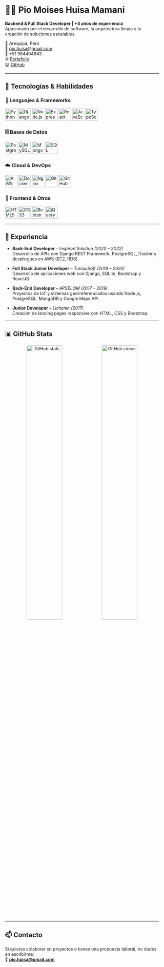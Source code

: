 # 👨‍💻 Pio Moises Huisa Mamani  

**Backend & Full Stack Developer | +4 años de experiencia**  
Apasionado por el desarrollo de software, la arquitectura limpia y la creación de soluciones escalables.  

📍 Arequipa, Perú  
📧 [pio.huisa@gmail.com](mailto:pio.huisa@gmail.com)  
📱 +51 984494843  
🌐 [Portafolio](https://www.behance.net/piohhui)  
💻 [GitHub](https://github.com/phdevs1)  

---

## 🚀 Tecnologías & Habilidades  

### 🔧 Lenguajes & Frameworks  
<p align="left">
  <img src="https://cdn.jsdelivr.net/gh/devicons/devicon/icons/python/python-original.svg" alt="Python" width="40" height="40"/>
  <img src="https://cdn.jsdelivr.net/gh/devicons/devicon/icons/django/django-plain.svg" alt="Django" width="40" height="40"/>
  <img src="https://cdn.jsdelivr.net/gh/devicons/devicon/icons/nodejs/nodejs-original.svg" alt="Node.js" width="40" height="40"/>
  <img src="https://cdn.jsdelivr.net/gh/devicons/devicon/icons/express/express-original.svg" alt="Express" width="40" height="40"/>
  <img src="https://cdn.jsdelivr.net/gh/devicons/devicon/icons/react/react-original.svg" alt="React" width="40" height="40"/>
  <img src="https://cdn.jsdelivr.net/gh/devicons/devicon/icons/javascript/javascript-original.svg" alt="JavaScript" width="40" height="40"/>
  <img src="https://cdn.jsdelivr.net/gh/devicons/devicon/icons/typescript/typescript-original.svg" alt="TypeScript" width="40" height="40"/>
</p>

### 🗄️ Bases de Datos  
<p align="left">
  <img src="https://cdn.jsdelivr.net/gh/devicons/devicon/icons/postgresql/postgresql-original.svg" alt="PostgreSQL" width="40" height="40"/>
  <img src="https://cdn.jsdelivr.net/gh/devicons/devicon/icons/mysql/mysql-original.svg" alt="MySQL" width="40" height="40"/>
  <img src="https://cdn.jsdelivr.net/gh/devicons/devicon/icons/mongodb/mongodb-original.svg" alt="MongoDB" width="40" height="40"/>
  <img src="https://img.icons8.com/color/48/000000/microsoft-sql-server.png" alt="SQL Server" width="40" height="40"/>
</p>

### ☁️ Cloud & DevOps  
<p align="left">
  <img src="https://cdn.jsdelivr.net/gh/devicons/devicon/icons/amazonwebservices/amazonwebservices-original.svg" alt="AWS" width="40" height="40"/>
  <img src="https://cdn.jsdelivr.net/gh/devicons/devicon/icons/docker/docker-original.svg" alt="Docker" width="40" height="40"/>
  <img src="https://cdn.jsdelivr.net/gh/devicons/devicon/icons/nginx/nginx-original.svg" alt="Nginx" width="40" height="40"/>
  <img src="https://cdn.jsdelivr.net/gh/devicons/devicon/icons/git/git-original.svg" alt="Git" width="40" height="40"/>
  <img src="https://cdn.jsdelivr.net/gh/devicons/devicon/icons/github/github-original.svg" alt="GitHub" width="40" height="40"/>
</p>

### 🎨 Frontend & Otros  
<p align="left">
  <img src="https://cdn.jsdelivr.net/gh/devicons/devicon/icons/html5/html5-original.svg" alt="HTML5" width="40" height="40"/>
  <img src="https://cdn.jsdelivr.net/gh/devicons/devicon/icons/css3/css3-original.svg" alt="CSS3" width="40" height="40"/>
  <img src="https://cdn.jsdelivr.net/gh/devicons/devicon/icons/bootstrap/bootstrap-original.svg" alt="Bootstrap" width="40" height="40"/>
  <img src="https://cdn.jsdelivr.net/gh/devicons/devicon/icons/jquery/jquery-original.svg" alt="jQuery" width="40" height="40"/>
</p>

---

## 💼 Experiencia  

- **Back-End Developer** – *Inspired Solution (2020 – 2022)*  
  Desarrollo de APIs con Django REST Framework, PostgreSQL, Docker y despliegues en AWS (EC2, RDS).  

- **Full Stack Junior Developer** – *TunquiSoft (2019 – 2020)*  
  Desarrollo de aplicaciones web con Django, SQLite, Bootstrap y ReactJS.  

- **Back-End Developer** – *APSELOM (2017 – 2019)*  
  Proyectos de IoT y sistemas georreferenciados usando Node.js, PostgreSQL, MongoDB y Google Maps API.  

- **Junior Developer** – *Lichanin (2017)*  
  Creación de landing pages responsive con HTML, CSS y Bootstrap.  

---

## 📊 GitHub Stats  

<p align="center">
  <img src="https://github-readme-stats.vercel.app/api?username=phdevs1&show_icons=true&theme=radical" alt="GitHub stats" width="48%"/>
  <img src="https://github-readme-streak-stats.herokuapp.com/?user=phdevs1&theme=radical" alt="GitHub streak" width="48%"/>
</p>

---

## 📫 Contacto  
Si quieres colaborar en proyectos o tienes una propuesta laboral, no dudes en escribirme:  
📧 **pio.huisa@gmail.com**  
